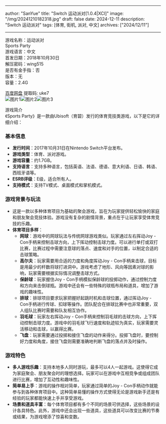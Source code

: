 
---
author: "SanYue"
title: "Switch 运动派对[1.0.4|XCI]"
image: "/img/20241210182318.jpg"
draft: false
date: 2024-12-11
description: "Switch 运动派对"
tags: [体育, 街机, 派对, 中文]
archives: ["2024/12/11"]

---

游戏名称：运动派对   
Sports Party    
游戏语言：中文  
首发日期：2018年10月30日  
解压密码：wing515  
是否有金手指：否  
版本：无   
容量：2.4G

[百度网盘](https://pan.baidu.com/s/1i7x2wA294bnN9zrPFG3lDw) 提取码: uke7  
![图片1](/img/bbuquj.jpg)![图片2](/img/p8pdb.jpg)![图片3](/img/cquqle.jpg)  

游戏简介  
《Sports Party》是一款由Ubisoft（育碧）发行的体育竞技类游戏，以下是它的详细介绍：

### 基本信息
- **发行时间**：2017年10月31日在Nintendo Switch平台发布。
- **游戏类型**：体育、派对游戏。
- **游戏容量**：约1.7GB。
- **支持语言**：支持多种语言，包括英语、法语、德语、意大利语、日语、韩语、西班牙语等。
- **ESRB评级**：E级，适合所有人。
- **支持模式**：支持TV模式、桌面模式和掌机模式。

### 游戏背景与玩法
- 这是一款以多种体育项目为基础的聚会游戏，旨在为玩家提供轻松愉快的家庭和朋友聚会竞技体验。游戏没有复杂的剧情背景，重点在于让玩家享受体育竞技的乐趣。
- **体育项目多样**：
    - **网球**：游戏中的网球玩法与传统网球游戏类似。玩家通过左右挥动Joy - Con手柄来控制击球方向，上下挥动控制击球力度。可以进行单打或双打比赛，比赛过程中需要注意球的落点、速度和对手的位置，以制定合适的击球策略。
    - **高尔夫**：玩家需要用合适的力度和角度挥动Joy - Con手柄来击球，目标是用最少的杆数将球打进洞中。游戏考虑了地形、风向等因素对球的影响，玩家需要根据实际情况调整击球方式。
    - **保龄球**：玩家握住Joy - Con手柄模拟保龄球的投掷动作，通过控制力度和方向来击倒球瓶。游戏中还会有一些特殊的球瓶布局和道具，增加了游戏的趣味性。
    - **排球**：排球项目要求玩家把握好起跳时机和击球位置，通过挥动Joy - Con手柄进行传球、扣球等操作。团队配合在排球比赛中也非常重要，双人组队比赛时需要和队友相互协作。
    - **羽毛球**：玩家左右挥动Joy - Con手柄来控制羽毛球的击球方向，上下挥动控制击球力度。游戏中的羽毛球飞行速度和轨迹较为真实，玩家需要灵活移动和击球，以赢得比赛。
    - **飞盘**：玩家需要通过投掷和接住飞盘的动作来得分。投掷飞盘时，要控制好力度和角度，接住飞盘则需要准确地判断飞盘的落点并及时操作。

### 游戏特色
- **多人游戏乐趣**：支持本地多人同时游玩，最多可以4人一起游戏。这使得它成为家庭聚会、朋友聚会时的理想选择。玩家可以在游戏中互相竞争或组成团队进行比赛，增加了互动性和趣味性。
- **简单易上手**：游戏的操作相对简单，玩家通过简单的Joy - Con手柄动作就能参与到各种体育项目中。这种简单易懂的操作方式使得无论是游戏新手还是有经验的玩家都能快速上手并享受游戏。
- **场景和道具丰富**：每个体育项目都有多个不同的场景可供选择，这些场景的设计各具特色。此外，游戏中还会出现一些道具，这些道具可以改变比赛的节奏或结果，为游戏增添了惊喜和变数。
